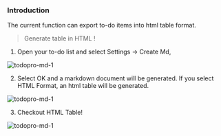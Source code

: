 ### Introduction

The current function can export to-do items into html table format.

> Generate table in HTML !

1. Open your to-do list and select Settings -> Create Md,

![todopro-md-1](https://saber2pr.top/MyWeb/resource/image/todopro-md-1.png)

2. Select OK and a markdown document will be generated. If you select HTML Format, an html table will be generated.

![todopro-md-1](https://saber2pr.top/MyWeb/resource/image/todolistpro-table-html-0.png)


3. Checkout HTML Table!

![todopro-md-1](https://saber2pr.top/MyWeb/resource/image/todolistpro-table-html.png)
